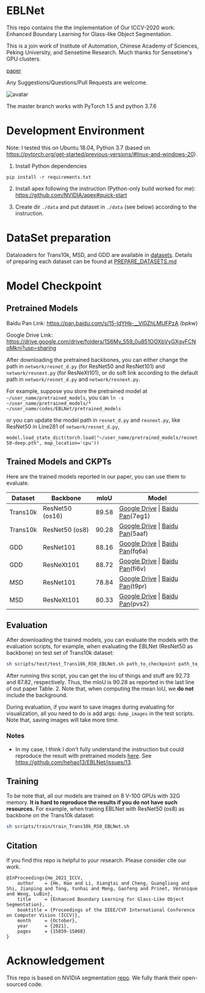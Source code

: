 # EBLNet
This repo contains the the implementation of Our ICCV-2020 work: Enhanced Boundary Learning for Glass-like Object Segmentation.

This is a join work of Institute of Automation, Chinese Academy of Sciences, Peking University, and Sensetime Research. Much thanks for Sensetime's GPU clusters.

[paper](https://openaccess.thecvf.com/content/ICCV2021/html/He_Enhanced_Boundary_Learning_for_Glass-Like_Object_Segmentation_ICCV_2021_paper.html)


Any Suggestions/Questions/Pull Requests are welcome.
  

![avatar](./fig/teaser_network.png)

The master branch works with PyTorch 1.5 and python 3.7.6

# Development Environment
Note: I tested this on Ubuntu 18.04, Python 3.7 (based on https://pytorch.org/get-started/previous-versions/#linux-and-windows-20).

1. Install Python dependencies
```
pip install -r requirements.txt
```

2. Install apex following the instruction (Python-only build worked for me):
https://github.com/NVIDIA/apex#quick-start

3. Create dir `./data` and put dataset in `./data` (see below) according to the instruction.


# DataSet preparation
Dataloaders for Trans10k, MSD, and GDD are available in [datasets](./datasets). 
Details of preparing each dataset can be found at [PREPARE_DATASETS.md](./DATASETs.md)


# Model Checkpoint

## Pretrained Models

Baidu Pan Link: https://pan.baidu.com/s/15-ldYHk-__VI0ZhLMUFPzA (bpkw) 

Google Drive Link: https://drive.google.com/drive/folders/1S6Mv_559_0u851OOXbVyGXgvFCNoMknj?usp=sharing

After downloading the pretrained backbones, you can either change the path in `network/resnet_d.py` (for ResNet50 and ResNet101) 
and `network/resnext.py` (for ResNeXt101), or do soft link according to the default path in `network/resnet_d.py` and `network/resnext.py`.

For example, suppose you store the pretrained model at `~/user_name/pretrained_models`, 
you can `ln -s ~/user_name/pretrained_models/* ~/user_name/codes/EBLNet/pretrained_models`

or you can update the model path in `resnet_d.py` and `resnext.py`, like ResNet50 in Line281 of `network/resnet_d.py`,

`model.load_state_dict(torch.load("~/user_name/pretrained_models/resnet50-deep.pth", map_location='cpu'))`

## Trained Models and CKPTs

Here are the trained models reported in our paper, you can use them to evaluate.

<table><thead><tr><th>Dataset</th><th>Backbone</th><th>mIoU</th><th>Model</th></tr></thead><tbody>
<tr><td>Trans10k</td><td>ResNet50 (os16)</td><td>89.58</td><td><a href="https://drive.google.com/file/d/1zWnFh2jxmJdEos5fJcpjt7r3YzdnNMY-/view?usp=sharing" target="_blank" rel="noopener noreferrer">Google Drive</a>&nbsp;|&nbsp;<a href="https://pan.baidu.com/s/1qejx80xzmP2CMMi8-5AgWw" target="_blank" rel="noopener noreferrer">Baidu Pan</a>(7eg1)</td></tr>
<tr><td>Trans10k</td><td>ResNet50 (os8)</td><td>90.28</td><td><a href="https://drive.google.com/file/d/16l8RprH4Gpp1-HR1ujGU8GxbKAJWBbg0/view?usp=sharing" target="_blank" rel="noopener noreferrer">Google Drive</a>&nbsp;|&nbsp;<a href="https://pan.baidu.com/s/1vq2BGZ8omlXtmvj-AvE3-A" target="_blank" rel="noopener noreferrer">Baidu Pan</a>(5aaf)</td></tr>
<tr><td>GDD</td><td>ResNet101</td><td>88.16</td><td><a href="https://drive.google.com/file/d/1vWvxVwETCSZBnKEaNADZvPQaDJpvD0kE/view?usp=sharing" rel="noopener noreferrer">Google Drive</a>&nbsp;|&nbsp;<a href="https://pan.baidu.com/s/1At2c0YLEDzXNCY-7r5Y_TA" target="_blank" rel="noopener noreferrer">Baidu Pan</a>(fq6a)</td></tr>
<tr><td>GDD</td><td>ResNeXt101</td><td>88.72</td><td><a href="https://drive.google.com/file/d/1sZfkR9fGWJ0XnB8YjnM2oDFqRBIYhxYZ/view?usp=sharing" rel="noopener noreferrer">Google Drive</a>&nbsp;|&nbsp;<a href="https://pan.baidu.com/s/1nIBcOMx4vw0YY6pt0KrTkg" target="_blank" rel="noopener noreferrer">Baidu Pan</a>(fi6v)</td></tr>
<tr><td>MSD</td><td>ResNet101</td><td>78.84</td><td><a href="https://drive.google.com/file/d/18kEPJNmi7W854HZtaU8rOFhAJ3SUQk1m/view?usp=sharing" rel="noopener noreferrer">Google Drive</a>&nbsp;|&nbsp;<a href="https://pan.baidu.com/s/1iMCT5BFjhAuuZ4qZrvrelw" target="_blank" rel="noopener noreferrer">Baidu Pan</a>(t9pr)</td></tr>
<tr><td>MSD</td><td>ResNeXt101</td><td>80.33</td><td><a href="https://drive.google.com/file/d/1x9AJOm2a015TlySQck25Aw_GP4SGYVxz/view?usp=sharing" rel="noopener noreferrer">Google Drive</a>&nbsp;|&nbsp;<a href="https://pan.baidu.com/s/1mgYV5C9tzU928eNx40vxMQ" target="_blank" rel="noopener noreferrer">Baidu Pan</a>(pvs2)</td></tr>

</tbody></table>


## Evaluation
After downloading the trained models, you can evaluate the models with the evaluation scripts, for example, when evaluating the EBLNet (ResNet50 as backbone) on test set of Trans10k dataset:
```bash
sh scripts/test/test_Trans10k_R50_EBLNet.sh path_to_checkpoint path_to_save_results
```
After running this script, you can get the iou of things and stuff are 92.73 and 87.82, respectively. Thus, the mIoU is 90.28 as reported in the last line of out paper Table. 2. Note that, when computing the mean IoU, we **do not** include the background.

During evaluation, if you want to save images during evaluating for visualization, all you need to do is add args: `dump_images` in the test scripts. Note that, saving images will take more time.

### Notes
- In my case, I think I don't fully understand the instruction but could reproduce the result with pretrained models [here](https://github.com/JinraeKim/EBLNet#trained-models-and-ckpts).
See https://github.com/hehao13/EBLNet/issues/13.

## Training
To be note that, all our models are trained on 8 V-100 GPUs with 32G memory. **It is hard to reproduce the results if you do not have such
resources.** For example, when training EBLNet with ResNet50 (os8) as backbone on the Trans10k dataset:
```bash
sh scripts/train/train_Trans10k_R50_EBLNet.sh
```

## Citation
If you find this repo is helpful to your research. Please consider cite our work.
```
@InProceedings{He_2021_ICCV,
    author    = {He, Hao and Li, Xiangtai and Cheng, Guangliang and Shi, Jianping and Tong, Yunhai and Meng, Gaofeng and Prinet, Véronique and Weng, LuBin},
    title     = {Enhanced Boundary Learning for Glass-Like Object Segmentation},
    booktitle = {Proceedings of the IEEE/CVF International Conference on Computer Vision (ICCV)},
    month     = {October},
    year      = {2021},
    pages     = {15859-15868}
}
```


# Acknowledgement
This repo is based on NVIDIA segmentation [repo](https://github.com/NVIDIA/semantic-segmentation). 
We fully thank their open-sourced code.
